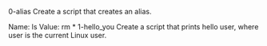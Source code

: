 0-alias Create a script that creates an alias.

Name: ls
Value: rm *
1-hello_you Create a script that prints hello user, where user is the current Linux user.



